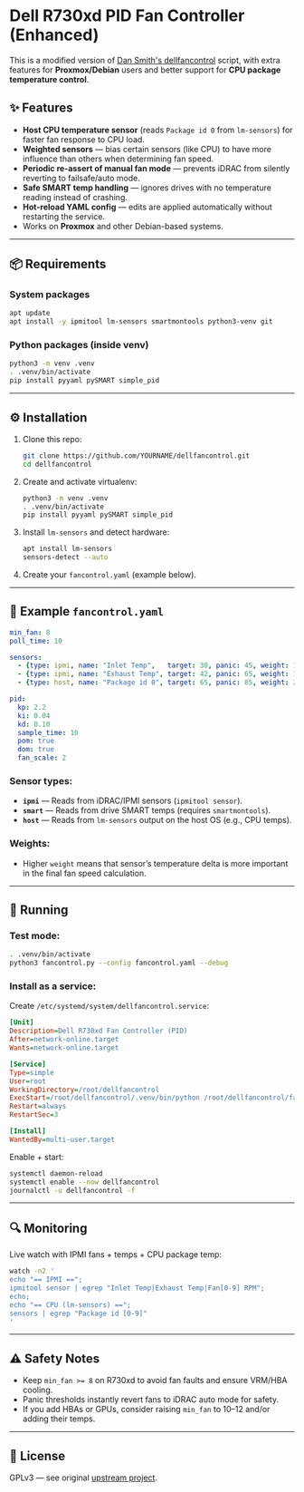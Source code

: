 # Dell R730xd PID Fan Controller (Enhanced)

This is a modified version of [Dan Smith's dellfancontrol](https://github.com/kk7ds/dellfancontrol) script, with extra features for **Proxmox/Debian** users and better support for **CPU package temperature control**.

## ✨ Features
- **Host CPU temperature sensor** (reads `Package id 0` from `lm-sensors`) for faster fan response to CPU load.
- **Weighted sensors** — bias certain sensors (like CPU) to have more influence than others when determining fan speed.
- **Periodic re-assert of manual fan mode** — prevents iDRAC from silently reverting to failsafe/auto mode.
- **Safe SMART temp handling** — ignores drives with no temperature reading instead of crashing.
- **Hot-reload YAML config** — edits are applied automatically without restarting the service.
- Works on **Proxmox** and other Debian-based systems.

---

## 📦 Requirements

### System packages
```bash
apt update
apt install -y ipmitool lm-sensors smartmontools python3-venv git
```

### Python packages (inside venv)
```bash
python3 -m venv .venv
. .venv/bin/activate
pip install pyyaml pySMART simple_pid
```

---

## ⚙️ Installation

1. Clone this repo:
   ```bash
   git clone https://github.com/YOURNAME/dellfancontrol.git
   cd dellfancontrol
   ```

2. Create and activate virtualenv:
   ```bash
   python3 -m venv .venv
   . .venv/bin/activate
   pip install pyyaml pySMART simple_pid
   ```

3. Install `lm-sensors` and detect hardware:
   ```bash
   apt install lm-sensors
   sensors-detect --auto
   ```

4. Create your `fancontrol.yaml` (example below).

---

## 📝 Example `fancontrol.yaml`

```yaml
min_fan: 8
poll_time: 10

sensors:
  - {type: ipmi, name: "Inlet Temp",   target: 30, panic: 45, weight: 1.0}
  - {type: ipmi, name: "Exhaust Temp", target: 42, panic: 65, weight: 1.0}
  - {type: host, name: "Package id 0", target: 65, panic: 85, weight: 2.0}  # CPU bias

pid:
  kp: 2.2
  ki: 0.04
  kd: 0.10
  sample_time: 10
  pom: true
  dom: true
  fan_scale: 2
```

### Sensor types:
- **`ipmi`** — Reads from iDRAC/IPMI sensors (`ipmitool sensor`).
- **`smart`** — Reads from drive SMART temps (requires `smartmontools`).
- **`host`** — Reads from `lm-sensors` output on the host OS (e.g., CPU temps).

### Weights:
- Higher `weight` means that sensor’s temperature delta is more important in the final fan speed calculation.

---

## 🚀 Running

### Test mode:
```bash
. .venv/bin/activate
python3 fancontrol.py --config fancontrol.yaml --debug
```

### Install as a service:
Create `/etc/systemd/system/dellfancontrol.service`:
```ini
[Unit]
Description=Dell R730xd Fan Controller (PID)
After=network-online.target
Wants=network-online.target

[Service]
Type=simple
User=root
WorkingDirectory=/root/dellfancontrol
ExecStart=/root/dellfancontrol/.venv/bin/python /root/dellfancontrol/fancontrol.py --config /root/dellfancontrol/fancontrol.yaml
Restart=always
RestartSec=3

[Install]
WantedBy=multi-user.target
```

Enable + start:
```bash
systemctl daemon-reload
systemctl enable --now dellfancontrol
journalctl -u dellfancontrol -f
```

---

## 🔍 Monitoring

Live watch with IPMI fans + temps + CPU package temp:
```bash
watch -n2 '
echo "== IPMI ==";
ipmitool sensor | egrep "Inlet Temp|Exhaust Temp|Fan[0-9] RPM";
echo;
echo "== CPU (lm-sensors) ==";
sensors | egrep "Package id [0-9]"
'
```

---

## ⚠️ Safety Notes
- Keep `min_fan >= 8` on R730xd to avoid fan faults and ensure VRM/HBA cooling.
- Panic thresholds instantly revert fans to iDRAC auto mode for safety.
- If you add HBAs or GPUs, consider raising `min_fan` to 10–12 and/or adding their temps.

---

## 📄 License
GPLv3 — see original [upstream project](https://github.com/kk7ds/dellfancontrol).
